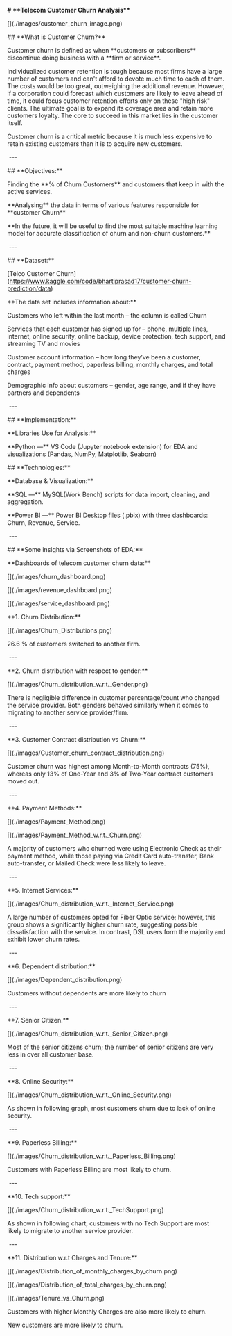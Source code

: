 **# \*\*Telecom Customer Churn Analysis\*\***

\[](./images/customer\_churn\_image.png)



\## \*\*What is Customer Churn?\*\*



Customer churn is defined as when \*\*customers or subscribers\*\* discontinue doing business with a \*\*firm or service\*\*.



Individualized customer retention is tough because most firms have a large number of customers and can't afford to devote much time to each of them. The costs would be too great, outweighing the additional revenue. However, if a corporation could forecast which customers are likely to leave ahead of time, it could focus customer retention efforts only on these "high risk" clients. The ultimate goal is to expand its coverage area and retain more customers loyalty. The core to succeed in this market lies in the customer itself.



Customer churn is a critical metric because it is much less expensive to retain existing customers than it is to acquire new customers.



 ---

\## \*\*Objectives:\*\*



Finding the \*\*% of Churn Customers\*\* and customers that keep in with the active services.



\*\*Analysing\*\* the data in terms of various features responsible for \*\*customer Churn\*\*



\*\*In the future, it will be useful to find the most suitable machine learning model for accurate classification of churn and non-churn customers.\*\*



 ---

\## \*\*Dataset:\*\*

\[Telco Customer Churn](https://www.kaggle.com/code/bhartiprasad17/customer-churn-prediction/data)



\*\*The data set includes information about:\*\*



Customers who left within the last month – the column is called Churn

Services that each customer has signed up for – phone, multiple lines, internet, online security, online backup, device protection, tech support, and streaming TV and movies

Customer account information – how long they’ve been a customer, contract, payment method, paperless billing, monthly charges, and total charges

Demographic info about customers – gender, age range, and if they have partners and dependents



 ---

\## \*\*Implementation:\*\*

\*\*Libraries Use for Analysis:\*\*



\*\*Python —\*\* VS Code (Jupyter notebook extension) for EDA and visualizations (Pandas, NumPy, Matplotlib, Seaborn)



\## \*\*Technologies:\*\*

\*\*Database \& Visualization:\*\*



\*\*SQL —\*\* MySQL(Work Bench) scripts for data import, cleaning, and aggregation.

\*\*Power BI —\*\* Power BI Desktop files (.pbix) with three dashboards: Churn, Revenue, Service.

 ---

\## \*\*Some insights via Screenshots of EDA:\*\*



\*\*Dashboards of telecom customer churn data:\*\*

\[](./images/churn\_dashboard.png)



\[](./images/revenue\_dashboard.png)



\[](./images/service\_dashboard.png)





\*\*1. Churn Distribution:\*\*

\[](./images/Churn\_Distributions.png)

26.6 % of customers switched to another firm.



 ---

\*\*2. Churn distribution with respect to gender:\*\*

\[](./images/Churn\_distribution\_w.r.t.\_Gender.png)

There is negligible difference in customer percentage/count who changed the service provider. Both genders behaved similarly when it comes to migrating to another service provider/firm.



 ---

\*\*3. Customer Contract distribution vs Churn:\*\*

\[](./images/Customer\_churn\_contract\_distribution.png)

Customer churn was highest among Month-to-Month contracts (75%), whereas only 13% of One-Year and 3% of Two-Year contract customers moved out.



 ---

\*\*4. Payment Methods:\*\*

\[](./images/Payment\_Method.png)

\[](./images/Payment\_Method\_w.r.t.\_Churn.png)

A majority of customers who churned were using Electronic Check as their payment method, while those paying via Credit Card auto-transfer, Bank auto-transfer, or Mailed Check were less likely to leave.



 ---

\*\*5. Internet Services:\*\*

\[](./images/Churn\_distribution\_w.r.t.\_Internet\_Service.png)

A large number of customers opted for Fiber Optic service; however, this group shows a significantly higher churn rate, suggesting possible dissatisfaction with the service. In contrast, DSL users form the majority and exhibit lower churn rates.



 ---

\*\*6. Dependent distribution:\*\*

\[](./images/Dependent\_distribution.png)

Customers without dependents are more likely to churn



 ---

\*\*7. Senior Citizen.\*\*

\[](./images/Churn\_distribution\_w.r.t.\_Senior\_Citizen.png)

Most of the senior citizens churn; the number of senior citizens are very less in over all customer base.



 ---

\*\*8. Online Security:\*\*

\[](./images/Churn\_distribution\_w.r.t.\_Online\_Security.png)

As shown in following graph, most customers churn due to lack of online security.



 ---

\*\*9. Paperless Billing:\*\*

\[](./images/Churn\_distribution\_w.r.t.\_Paperless\_Billing.png)

Customers with Paperless Billing are most likely to churn.



 ---

\*\*10. Tech support:\*\*

\[](./images/Churn\_distribution\_w.r.t.\_TechSupport.png)

As shown in following chart, customers with no Tech Support are most likely to migrate to another service provider.



 ---

\*\*11. Distribution w.r.t Charges and Tenure:\*\*

\[](./images/Distribution\_of\_monthly\_charges\_by\_churn.png)

\[](./images/Distribution\_of\_total\_charges\_by\_churn.png)

\[](./images/Tenure\_vs\_Churn.png)

Customers with higher Monthly Charges are also more likely to churn.

New customers are more likely to churn.

